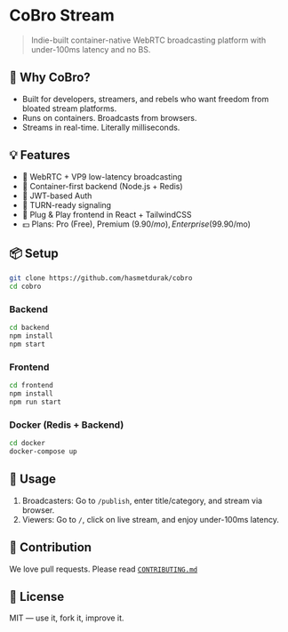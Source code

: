 # CoBro Stream

> Indie-built container-native WebRTC broadcasting platform with under-100ms latency and no BS.

## 🌟 Why CoBro?
- Built for developers, streamers, and rebels who want freedom from bloated stream platforms.
- Runs on containers. Broadcasts from browsers.
- Streams in real-time. Literally milliseconds.

## 💡 Features
- 🎥 WebRTC + VP9 low-latency broadcasting
- 🚢 Container-first backend (Node.js + Redis)
- 🔐 JWT-based Auth
- 📡 TURN-ready signaling
- 🧩 Plug & Play frontend in React + TailwindCSS
- 💵 Plans: Pro (Free), Premium ($9.90/mo), Enterprise ($99.90/mo)

## 📦 Setup

```bash
git clone https://github.com/hasmetdurak/cobro
cd cobro
```

### Backend
```bash
cd backend
npm install
npm start
```

### Frontend
```bash
cd frontend
npm install
npm run start
```

### Docker (Redis + Backend)
```bash
cd docker
docker-compose up
```

## 🚀 Usage
1. Broadcasters: Go to `/publish`, enter title/category, and stream via browser.
2. Viewers: Go to `/`, click on live stream, and enjoy under-100ms latency.

## 🤝 Contribution
We love pull requests. Please read [`CONTRIBUTING.md`](docs/CONTRIBUTING.md)

## 📜 License
MIT — use it, fork it, improve it.
